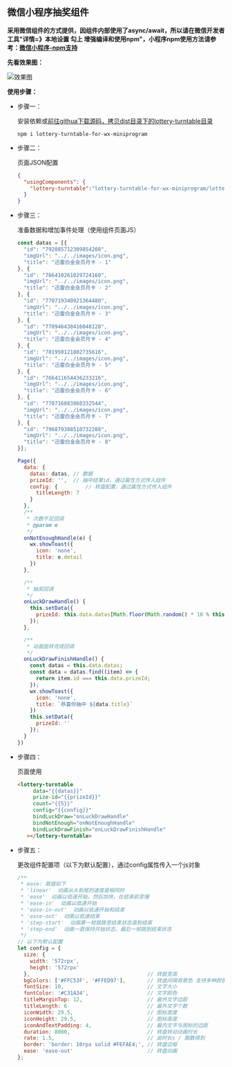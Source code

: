 ## 微信小程序抽奖组件


 **采用微信组件的方式提供，因组件内部使用了async/await，所以请在微信开发者工具"详情=》本地设置 勾上 增强编译和使用npm"，小程序npm使用方法请参考：[微信小程序-npm支持](https://developers.weixin.qq.com/miniprogram/dev/devtools/npm.html 'npm支持')**



**先看效果图：**

![效果图](https://img-blog.csdnimg.cn/20210108151454287.gif)

**使用步骤：**



* 步骤一：

  安装依赖或[前往githua下载源码，拷贝dist目录下的lottery-turntable目录](https://github.com/llf137224350/lottery-turntable-for-wx-miniprogram.git '源码')

  ````shell
  npm i lottery-turntable-for-wx-miniprogram
  ````

  

* 步骤二：

  页面JSON配置

  ```json
  {
    "usingComponents": {
      "lottery-turntable":"lottery-turntable-for-wx-miniprogram/lottery_turntable/index"
    }
  }
  ```

* 步骤三：

  准备数据和增加事件处理（使用组件页面JS）

  ````javascript
  const datas = [{
    "id": "792085712309854208",
    "imgUrl": "../../images/icon.png",
    "title": "迅雷白金会员月卡 - 1"
  }, {
    "id": "766410261029724160",
    "imgUrl": "../../images/icon.png",
    "title": "迅雷白金会员月卡 - 2"
  }, {
    "id": "770719340921364480",
    "imgUrl": "../../images/icon.png",
    "title": "迅雷白金会员月卡 - 3"
  }, {
    "id": "770946438416048128",
    "imgUrl": "../../images/icon.png",
    "title": "迅雷白金会员月卡 - 4"
  }, {
    "id": "781950121802735616",
    "imgUrl": "../../images/icon.png",
    "title": "迅雷白金会员月卡 - 5"
  }, {
    "id": "766411654436233216",
    "imgUrl": "../../images/icon.png",
    "title": "迅雷白金会员月卡 - 6"
  }, {
    "id": "770716883860332544",
    "imgUrl": "../../images/icon.png",
    "title": "迅雷白金会员月卡 - 7"
  }, {
    "id": "796879308510732288",
    "imgUrl": "../../images/icon.png",
    "title": "迅雷白金会员月卡 - 8"
  }];
  
  Page({
    data: {
      datas: datas, // 数据 
      prizeId: '',  // 抽中结果id，通过属性方式传入组件
      config: { 		// 转盘配置，通过属性方式传入组件
        titleLength: 7
      }
    },
    /**
     * 次数不足回调
     * @param e
     */
    onNotEnoughHandle(e) {
      wx.showToast({
        icon: 'none',
        title: e.detail
      })
    },
  
    /**
     * 抽奖回调
     */
    onLuckDrawHandle() {
      this.setData({
        prizeId: this.data.datas[Math.floor(Math.random() * 10 % this.data.datas.length)].id
      });
    },
  
    /**
     * 动画旋转完成回调
     */
    onLuckDrawFinishHandle() {
      const datas = this.data.datas;
      const data = datas.find((item) => {
        return item.id === this.data.prizeId;
      });
      wx.showToast({
        icon: 'none',
        title: `恭喜你抽中 ${data.title}`
      })
      this.setData({
        prizeId: ''
      });
    }
  })
  
  ````



* 步骤四：

  页面使用

  ````html
  <lottery-turntable
       data="{{datas}}"
       prize-id="{{prizeId}}"
       count="{{5}}"
       config="{{config}}"
       bindLuckDraw="onLuckDrawHandle"
       bindNotEnough="onNotEnoughHandle"
       bindLuckDrawFinish="onLuckDrawFinishHandle"
     ></lottery-turntable>
  ````

  

* 步骤五：

  更改组件配置项（以下为默认配置），通过config属性传入一个js对象

  ````js
  /**
   * ease: 取值如下
   * 'linear'  动画从头到尾的速度是相同的
   * 'ease'  动画以低速开始，然后加快，在结束前变慢
   * 'ease-in'  动画以低速开始
   * 'ease-in-out'  动画以低速开始和结束
   * 'ease-out'  动画以低速结束
   * 'step-start'  动画第一帧就跳至结束状态直到结束
   * 'step-end'  动画一直保持开始状态，最后一帧跳到结束状态
   */
  // 以下为默认配置
  let config = {
    size: {
      width: '572rpx',
      height: '572rpx'
    },                                      // 转盘宽高
    bgColors: ['#FFC53F', '#FFED97'],       // 转盘间隔背景色 支持多种颜色交替
    fontSize: 10,                           // 文字大小
    fontColor: '#C31A34',                   // 文字颜色
    titleMarginTop: 12,                     // 最外文字边距
    titleLength: 6                          // 最外文字个数
    iconWidth: 29.5,                        // 图标宽度
    iconHeight: 29.5,                       // 图标高度
    iconAndTextPadding: 4,                  // 最内文字与图标的边距
    duration: 8000,                         // 转盘转动动画时长
    rate: 1.5,                              // 由时长s / 圈数得到
    border: 'border: 10rpx solid #FEFAE4;', // 转盘边框
    ease: 'ease-out'                        // 转盘动画
  };
  ````

  





